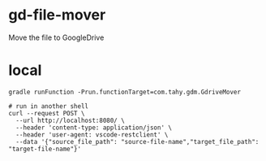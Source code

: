 # gd-file-mover
Move the file to GoogleDrive

# local

```shell
gradle runFunction -Prun.functionTarget=com.tahy.gdm.GdriveMover

# run in another shell
curl --request POST \
  --url http://localhost:8080/ \
  --header 'content-type: application/json' \
  --header 'user-agent: vscode-restclient' \
  --data '{"source_file_path": "source-file-name","target_file_path": "target-file-name"}'
```

